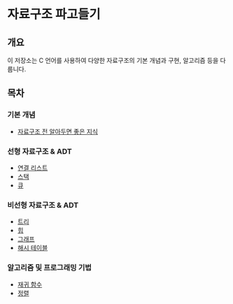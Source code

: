 # 자료구조 파고들기

## 개요

이 저장소는 C 언어를 사용하여 다양한 자료구조의 기본 개념과 구현, 알고리즘 등을 다룹니다.

## 목차

### 기본 개념

- [자료구조 전 알아두면 좋은 지식]()

### 선형 자료구조 & ADT

- [연결 리스트](https://github.com/woosungkim0123/data-structures-deep-dive/tree/master/list)
- [스택](https://github.com/woosungkim0123/data-structures-deep-dive/tree/master/stack)
- [큐](https://github.com/woosungkim0123/data-structures-deep-dive/tree/master/queue)

### 비선형 자료구조 & ADT

- [트리](https://github.com/woosungkim0123/data-structures-deep-dive/tree/master/tree)
- [힙](https://github.com/woosungkim0123/data-structures-deep-dive/tree/master/heap)
- [그래프](https://github.com/woosungkim0123/data-structures-deep-dive/tree/master/graph)
- [해시 테이블](https://github.com/woosungkim0123/data-structures-deep-dive/tree/master/hash_table)

### 알고리즘 및 프로그래밍 기법

- [재귀 함수](https://github.com/woosungkim0123/data-structures-deep-dive/tree/master/recursion_function)
- [정렬](https://github.com/woosungkim0123/data-structures-deep-dive/tree/master/sort)